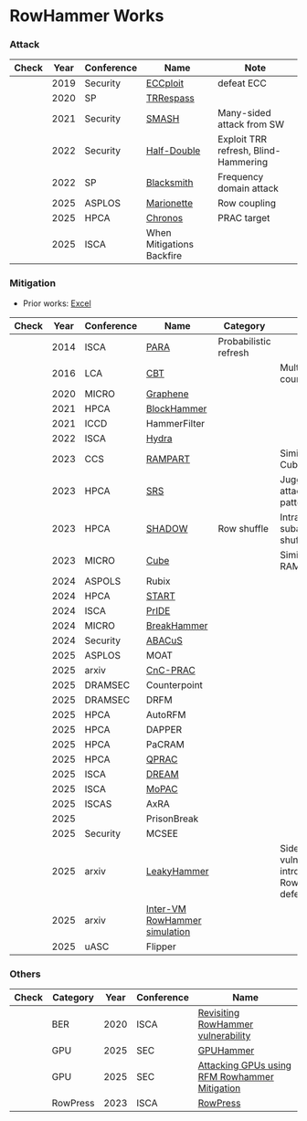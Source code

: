 # RowHammer Works

### Attack
|Check |Year |Conference |Name |Note |
|------|-----|-----------|-----|-----|
| |2019 |Security | [ECCploit](https://ieeexplore.ieee.org/abstract/document/8835222) | defeat ECC
| |2020 |SP       | [TRRespass](https://ieeexplore.ieee.org/abstract/document/9152631) |
| |2021 |Security | [SMASH](https://www.usenix.org/conference/usenixsecurity21/presentation/ridder) | Many-sided attack from SW |
| |2022 |Security | [Half-Double](https://www.usenix.org/conference/usenixsecurity22/presentation/kogler-half-double) | Exploit TRR refresh, Blind-Hammering | 
| |2022 |SP       | [Blacksmith](https://ieeexplore.ieee.org/abstract/document/9833772) | Frequency domain attack |
| |2025	|ASPLOS	  | [Marionette](https://dl.acm.org/doi/abs/10.1145/3669940.3707242) | Row coupling |
| |2025	|HPCA	    | [Chronos](https://ieeexplore.ieee.org/abstract/document/10946773) | PRAC target
| |2025	|ISCA	    | When Mitigations Backfire

### Mitigation
- Prior works: [Excel](https://o365skku-my.sharepoint.com/:x:/g/personal/g24067yjs_o365_skku_edu/Ecd5ipVKx05NrmQ5qus-fZ0BglMoKMQMoRMIZPY-5Cl_2g?e=auwctj)
  
|Check |Year |Conference |Name |Category |Note |
|------|-----|-----------|-----|---------|-----|
| |2014 |ISCA     | [PARA](https://ieeexplore.ieee.org/abstract/document/6853210) | Probabilistic refresh |
| |2016 |LCA      | [CBT](https://ieeexplore.ieee.org/abstract/document/7579600) |  | Multi-layer counter |
| |2020 |MICRO    | [Graphene](https://ieeexplore.ieee.org/abstract/document/9251863) |
| |2021	|HPCA	    | [BlockHammer](https://ieeexplore.ieee.org/abstract/document/9407238) |
| |2021	|ICCD	    | HammerFilter
| |2022	|ISCA	    | [Hydra](https://dl.acm.org/doi/abs/10.1145/3470496.3527421) |
| |2023	|CCS	    | [RAMPART](https://dl.acm.org/doi/abs/10.1145/3631882.3631886) |  | Similar with Cube |
| |2023	|HPCA	    | [SRS](https://ieeexplore.ieee.org/abstract/document/10070999) |  | Juggernaut attack pattern |
| |2023 |HPCA     | [SHADOW](https://ieeexplore.ieee.org/abstract/document/10070966) | Row shuffle | Intra-subarray row shuffling |
| |2023	|MICRO	  | [Cube](https://dl.acm.org/doi/abs/10.1145/3613424.3623777) | | Similar with RAMPART |
| |2024	|ASPOLS	  | Rubix
| |2024	|HPCA	    | [START](https://ieeexplore.ieee.org/abstract/document/10476473) |
| |2024 |ISCA     | [PrIDE](https://ieeexplore.ieee.org/abstract/document/10609688) |
| |2024	|MICRO    | [BreakHammer](https://ieeexplore.ieee.org/abstract/document/10764696) |
| |2024	|Security	| [ABACuS](https://www.usenix.org/conference/usenixsecurity24/presentation/olgun) |
| |2025	|ASPLOS	  | MOAT
| |2025	|arxiv    | [CnC-PRAC](https://arxiv.org/abs/2506.11970) |
| |2025	|DRAMSEC  | Counterpoint
| |2025	|DRAMSEC  | DRFM
| |2025	|HPCA	    | AutoRFM
| |2025	|HPCA	    | DAPPER
| |2025	|HPCA	    | PaCRAM
| |2025	|HPCA	    | [QPRAC](https://ieeexplore.ieee.org/abstract/document/10946754) |
| |2025	|ISCA	    | [DREAM](https://dl.acm.org/doi/full/10.1145/3695053.3731117) |
| |2025	|ISCA	    | [MoPAC](https://dl.acm.org/doi/full/10.1145/3695053.3730997) |
| |2025	|ISCAS    | AxRA
| |2025	|	        | PrisonBreak
| |2025	|Security	| MCSEE
| |2025	|arxiv    | [LeakyHammer](https://arxiv.org/abs/2503.17891) |  | Side channel vulnerabilities introduced by RowHammer defenses
| |2025	|arxiv    | [Inter-VM RowHammer simulation](https://arxiv.org/abs/2506.07190) |
| |2025	|uASC	    | Flipper

### Others
|Check |Category |Year |Conference |Name |
|------|---------|-----|-----------|-----|
| |BER |2020 |ISCA | [Revisiting RowHammer vulnerability](https://ieeexplore.ieee.org/abstract/document/9138944) |
| |GPU |2025 |SEC | [GPUHammer](https://arxiv.org/abs/2507.08166) |
| |GPU |2025 |SEC | [Attacking GPUs using RFM Rowhammer Mitigation](https://www.usenix.org/conference/usenixsecurity25/presentation/nazaraliyev) |
| |RowPress |2023 |ISCA | [RowPress](https://dl.acm.org/doi/abs/10.1145/3579371.3589063) |
